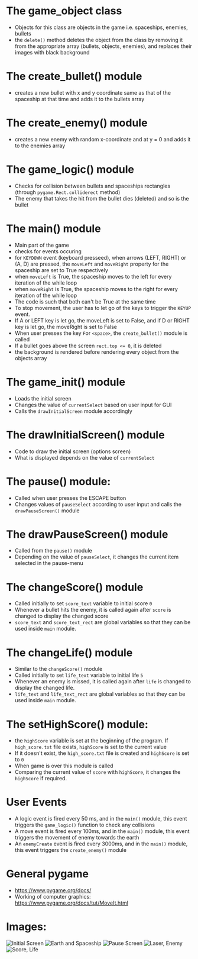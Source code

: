 # The game_object class
- Objects for this class are objects in the game i.e. spaceships, enemies, bullets
- the `delete()` method deletes the object from the class by removing it from the appropriate array (bullets, objects, enemies), and replaces their images with black background

# The create_bullet() module 
- creates a new bullet with x and y coordinate same as that of the spaceship at that time and adds it to the bullets array

# The create_enemy() module 
- creates a new enemy with random x-coordinate and at y = 0 and adds it to the enemies array

# The game_logic() module
- Checks for collision between bullets and spaceships rectangles (through `pygame.Rect.colliderect` method)
- The enemy that takes the hit from the bullet dies (deleted) and so is the bullet

# The main() module
- Main part of the game
- checks for events occuring
- for `KEYDOWN` event (keyboard presseed), when arrows (LEFT, RIGHT) or (A, D) are pressed, the `moveLeft` and `moveRight` property for the spaceship are set to True       respectively
- when `moveLeft` is True, the spaceship moves to the left for every iteration of the while loop
- when `moveRight` is True, the spaceship moves to the right for every iteration of the while loop
- The code is such that both can't be True at the same time
- To stop movement, the user has to let go of the keys to trigger the `KEYUP` event.
- If A or LEFT key is let go, the moveLeft is set to False, and if D or RIGHT key is let go, the moveRight is set to False
- When user presses the key `F`or `<space>`, the `create_bullet()` module is called
- If a bullet goes above the screen `rect.top <= 0`, it is deleted
- the background is rendered before rendering every object from the objects array

# The game_init() module
- Loads the initial screen
- Changes the value of `currentSelect` based on user input for GUI
- Calls the `drawInitialScreen` module accordingly

# The drawInitialScreen() module
- Code to draw the initial screen (options screen)
- What is displayed depends on the value of `currentSelect`

# The pause() module:
- Called when user presses the ESCAPE button
- Changes values of `pauseSelect` according to user input and calls the `drawPauseScreen()` module

# The drawPauseScreen() module
- Called from the `pause()` module
- Depending on the value of `pauseSelect`, it changes the current item selected in the pause-menu

# The changeScore() module
- Called initially to set `score_text` variable to initial score `0`
- Whenever a bullet hits the enemy, it is called again after `score` is changed to display the changed score
- `score_text` and `score_text_rect` are global variables so that they can be used inside `main` module.

# The changeLife() module
- Similar to the `changeScore()` module
- Called initially to set `life_text` variable to initial life `5`
- Whenever an enemy is missed, it is called again after `life` is changed to display the changed life.
- `life_text` and `life_text_rect` are global variables so that they can be used inside `main` module.

# The setHighScore() module:
- the `highScore` variable is set at the beginning of the program. If `high_score.txt` file exists, `highScore` is set to the current value
- If it doesn't exist, the `high_score.txt` file is created and `highScore` is set to `0`
- When game is over this module is called
- Comparing the current value of `score` with `highScore`, it changes the `highScore` if required.

# User Events
- A logic event is fired every 50 ms, and in the `main()` module, this event triggers the `game_logic()` function to check any collisions
- A move event is fired every 100ms, and in the `main()` module, this event triggers the movement of enemy towards the earth
- An `enemyCreate` event is fired every 3000ms, and in the `main()` module, this event triggers the `create_enemy()` module

# General pygame
- https://www.pygame.org/docs/
- Working of computer graphics: https://www.pygame.org/docs/tut/MoveIt.html


# Images:
![Initial Screen](https://i.imgur.com/cezdTrM.png)
![Earth and Spaceship](https://i.imgur.com/6BTk94F.png)
![Pause Screen](https://i.imgur.com/S0AYJGY.png)
![Laser, Enemy](https://i.imgur.com/dBwUtLr.png)
![Score, Life](https://i.imgur.com/Ujl8KKU.png)
